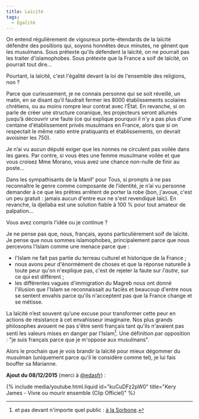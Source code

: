 ```yaml
---
title: Laïcité
tags:
  - Égalité
---
```


On entend régulièrement de vigoureux porte-étendards de la laïcité défendre des
positions qui, soyons honnêtes deux minutes, ne gênent que les musulmans. Sous
prétexte qu'ils défendent la laïcité, on ne pourrait pas les traiter
d'islamophobes. Sous prétexte que la France a soif de laïcité, on pourrait tout
dire…

Pourtant, la laïcité, c'est l'égalité devant la loi de l'ensemble des religions,
non ?

<!-- more -->

Parce que curieusement, je ne connais personne qui se soit réveillé, un matin,
en se disant qu’il faudrait fermer les 8000 établissements scolaires chrétiens,
ou au moins rompre leur contrat avec l’État. En revanche, si on parle de créer
une structure coranique, les projecteurs seront allumés jusqu’à découvrir une
faute (ce qui explique pourquoi il n'y a pas plus d'une centaine d'établissement
privés musulmans en France, alors que si on respectait le même ratio entre
pratiquants et établissements, on devrait avoisiner les 750).

Je n’ai vu aucun député exiger que les nonnes ne circulent pas voilée dans les
gares. Par contre, si vous êtes une femme musulmane voilée et que vous croisez
Mme Morano, vous avez une chance non-nulle de finir au poste…

Dans les sympathisants de la Manif’ pour Tous, si prompts à ne pas reconnaître
le genre comme composante de l’identité, je n’ai vu personne demander à ce que
les prêtres arrêtent de porter la robe (bon, j'avoue, c'est un peu
gratuit&nbsp;: jamais aucun d'entre eux ne s'est revendiqué laïc). En revanche,
la djellaba est une solution fiable à 100 % pour tout amateur de palpation…

Vous avez compris l'idée ou je continue ?

Je ne pense pas que, nous, français, ayons particulièrement soif de laïcité. Je
pense que nous sommes islamophobes, principalement parce que nous percevons
l'Islam comme une menace parce que :

- l'Islam ne fait pas partie du terreau culturel et historique de la France ;
- nous avons peur d'énormément de choses et que la réponse naturelle à toute
  peur qu'on n'explique pas, c'est de rejeter la faute sur _l'autre_, sur ce qui
  est différent ;
- les différentes vagues d'immigration du Magreb nous ont donné l'illusion que
  l'Islam se reconnaissait au faciès et beaucoup d'entre nous se sentent envahis
  parce qu'ils n'acceptent pas que la France change et se métisse.

La laïcité n’est souvent qu’une excuse pour transformer cette peur en actions de
résistance à cet envahisseur imaginaire. Nos plus grands philosophes avouent ne
pas s'être senti français tant qu'ils n'avaient pas senti les valeurs mises en
danger par l'Islam[^1]. Une définition par opposition : "je suis français parce
que je m'oppose aux musulmans".

[^1]: et pas devant n'importe quel public :
  [à la Sorbone](http://lmsi.net/Dehors-dehoooooooors).

Alors le prochain que je vois brandir la laïcité pour mieux dégommer du musulman
(uniquement parce qu'il le considère comme tel), je lui fais bouffer sa
Marianne.

**Ajout du 08/12/2015** (merci à
[@edasfr](https://twitter.com/edasfr/status/685561808036474880))&nbsp;:

{% include media/youtube.html.liquid id="kuCuDFz2pW0" title="Kery James - Vivre ou mourir ensemble (Clip Officiel)" %}
